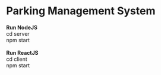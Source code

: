 # Parking Management System

**Run NodeJS**\
cd server\
npm start\
\
**Run ReactJS**\
cd client\
npm start

